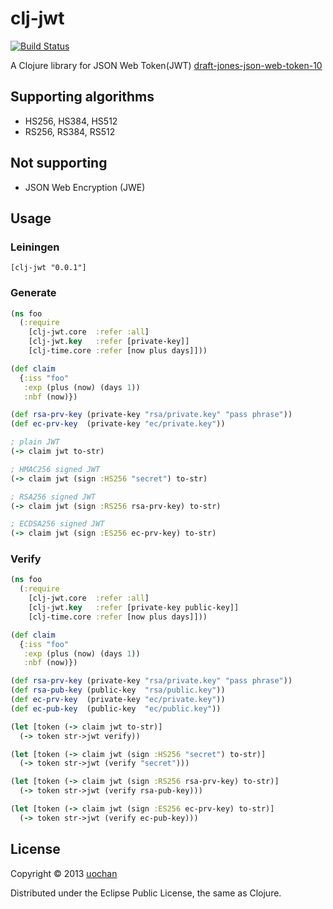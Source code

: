 # clj-jwt

[![Build Status](https://travis-ci.org/liquidz/clj-jwt.png?branch=master)](https://travis-ci.org/liquidz/clj-jwt)

A Clojure library for JSON Web Token(JWT) [draft-jones-json-web-token-10](http://tools.ietf.org/html/draft-jones-json-web-token-10)

## Supporting algorithms
 * HS256, HS384, HS512
 * RS256, RS384, RS512

## Not supporting
 * JSON Web Encryption (JWE)

## Usage

### Leiningen
```
[clj-jwt "0.0.1"]
```

### Generate

```clojure
(ns foo
  (:require
    [clj-jwt.core  :refer :all]
    [clj-jwt.key   :refer [private-key]]
    [clj-time.core :refer [now plus days]]))

(def claim
  {:iss "foo"
   :exp (plus (now) (days 1))
   :nbf (now)})

(def rsa-prv-key (private-key "rsa/private.key" "pass phrase"))
(def ec-prv-key  (private-key "ec/private.key"))

; plain JWT
(-> claim jwt to-str)

; HMAC256 signed JWT
(-> claim jwt (sign :HS256 "secret") to-str)

; RSA256 signed JWT
(-> claim jwt (sign :RS256 rsa-prv-key) to-str)

; ECDSA256 signed JWT
(-> claim jwt (sign :ES256 ec-prv-key) to-str)
```

### Verify

```clojure
(ns foo
  (:require
    [clj-jwt.core  :refer :all]
    [clj-jwt.key   :refer [private-key public-key]]
    [clj-time.core :refer [now plus days]]))

(def claim
  {:iss "foo"
   :exp (plus (now) (days 1))
   :nbf (now)})

(def rsa-prv-key (private-key "rsa/private.key" "pass phrase"))
(def rsa-pub-key (public-key  "rsa/public.key"))
(def ec-prv-key  (private-key "ec/private.key"))
(def ec-pub-key  (public-key  "ec/public.key"))

(let [token (-> claim jwt to-str)]
  (-> token str->jwt verify))

(let [token (-> claim jwt (sign :HS256 "secret") to-str)]
  (-> token str->jwt (verify "secret")))

(let [token (-> claim jwt (sign :RS256 rsa-prv-key) to-str)]
  (-> token str->jwt (verify rsa-pub-key)))

(let [token (-> claim jwt (sign :ES256 ec-prv-key) to-str)]
  (-> token str->jwt (verify ec-pub-key)))
```

## License

Copyright © 2013 [uochan](http://twitter.com/uochan)

Distributed under the Eclipse Public License, the same as Clojure.

